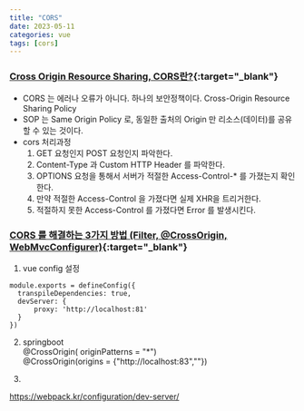 ```yaml
---
title: "CORS"
date: 2023-05-11
categories: vue
tags: [cors]
---
```


### [Cross Origin Resource Sharing, CORS란?](https://wonit.tistory.com/307){:target="_blank"}

* CORS 는 에러나 오류가 아니다. 하나의 보안정책이다. Cross-Origin Resource Sharing Policy
* SOP 는 Same Origin Policy 로, 동일한 출처의 Origin 만 리소스(데이터)를 공유할 수 있는 것이다.
* cors 처리과정 
  1. GET 요청인지 POST 요청인지 파악한다.
  2. Content-Type 과 Custom HTTP Header 를 파악한다.
  3. OPTIONS 요청을 통해서 서버가 적절한 Access-Control-* 를 가졌는지 확인한다.
  4. 만약 적절한 Access-Control 을 가졌다면 실제 XHR을 트리거한다.
  5. 적절하지 못한 Access-Control 를 가졌다면 Error 를 발생시킨다.


### [CORS 를 해결하는 3가지 방법 (Filter, @CrossOrigin, WebMvcConfigurer)](https://wonit.tistory.com/572){:target="_blank"}


1. vue config 설정
```vue
module.exports = defineConfig({
  transpileDependencies: true,
  devServer: {
      proxy: 'http://localhost:81'
  }
})
```

2. springboot  
@CrossOrigin( originPatterns = "*")    
@CrossOrigin(origins = {"http://localhost:83",""})  

3. 

https://webpack.kr/configuration/dev-server/
